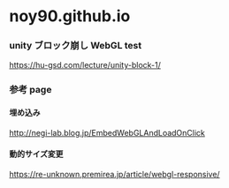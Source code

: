 # noy90.github.io

### unity ブロック崩し WebGL test

https://hu-gsd.com/lecture/unity-block-1/

### 参考 page

#### 埋め込み

http://negi-lab.blog.jp/EmbedWebGLAndLoadOnClick

#### 動的サイズ変更

https://re-unknown.premirea.jp/article/webgl-responsive/

